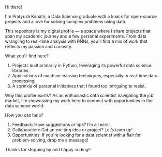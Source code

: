 Hi there!

I'm Pratyush Kshatri, a Data Science graduate with a knack for open-source projects and a love for solving complex problems using data.

This repository is my digital profile — a space where I share projects that span my academic journey and a few personal experiments.
From data wrangling to real-time analysis with RNNs, you'll find a mix of work that reflects my passion and curiosity.

What you'll find here?
  1. Projects built primarily in Python, leveraging its powerful data science libraries.
  2. Applications of machine learning techniques, especially in real-time data processing.
  3. A sprinkle of personal initiatives that I found too intriguing to resist.

Why this profile exists?
  As an enthusiastic data scientist navigating the job market, I’m showcasing my work here to connect with opportunities in the data science world.

How you can help?
  1. Feedback: Have suggestions or tips? I’m all ears!
  2. Collaboration: Got an exciting idea or project? Let’s team up!
  3. Opportunities: If you're looking for a data scientist with a flair for problem-solving, drop me a message!

Thanks for stopping by and happy coding!!
